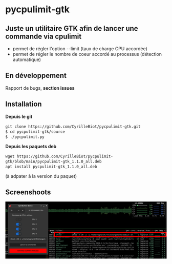 # pycpulimit-gtk

## Juste un utilitaire GTK afin de lancer une commande via cpulimit
  * permet de régler l'option --limit (taux de charge CPU accordée)
  * permet de régler le nombre de coeur accordé au processus (détection automatique)
  
## En développement

Rapport de bugs, **section issues**

## Installation

**Depuis le git**

```
git clone https://github.com/CyrilleBiot/pycpulimit-gtk.git
$ cd pycpulimit-gtk/source
$ ./pycpulimit.py
```

**Depuis les paquets deb**

```
wget https://github.com/CyrilleBiot/pycpulimit-gtk/blob/main/pycpulimit-gtk_1.1.0_all.deb
apt install pycpulimit-gtk_1.1.0_all.deb
```

(à adpater à la version du paquet)


## Screenshoots

![screenshoot](./pycpulimit01.png)
